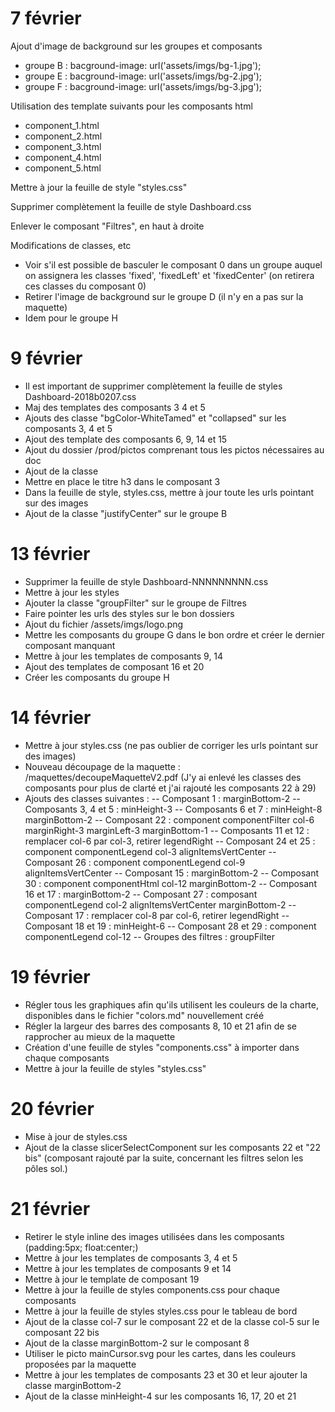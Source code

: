 # 7 février #

Ajout d'image de background sur les groupes et composants
- groupe B : bacground-image: url('assets/imgs/bg-1.jpg');
- groupe E : bacground-image: url('assets/imgs/bg-2.jpg');
- groupe F : bacground-image: url('assets/imgs/bg-3.jpg');

Utilisation des template suivants pour les composants html
- component_1.html
- component_2.html
- component_3.html
- component_4.html
- component_5.html

Mettre à jour la feuille de style "styles.css"

Supprimer complètement la feuille de style Dashboard.css

Enlever le composant "Filtres", en haut à droite

Modifications de classes, etc
- Voir s'il est possible de basculer le composant 0 dans un groupe auquel on assignera les classes 'fixed', 'fixedLeft' et 'fixedCenter' (on retirera ces classes du composant 0)
- Retirer l'image de background sur le groupe D (il n'y en a pas sur la maquette)
- Idem pour le groupe H

# 9 février #

- Il est important de supprimer complètement la feuille de styles Dashboard-2018b0207.css
- Maj des templates des composants 3 4 et 5
- Ajouts des classe "bgColor-WhiteTamed" et "collapsed" sur les composants 3, 4 et 5
- Ajout des template des composants 6, 9, 14 et 15
- Ajout du dossier /prod/pictos comprenant tous les pictos nécessaires au doc
- Ajout de la classe
- Mettre en place le titre h3 dans le composant 3
- Dans la feuille de style, styles.css, mettre à jour toute les urls pointant sur des images
- Ajout de la classe "justifyCenter" sur le groupe B

# 13 février #

- Supprimer la feuille de style Dashboard-NNNNNNNNN.css
- Mettre à jour les styles
- Ajouter la classe "groupFilter" sur le groupe de Filtres
- Faire pointer les urls des styles sur le bon dossiers
- Ajout du fichier /assets/imgs/logo.png
- Mettre les composants du groupe G dans le bon ordre et créer le dernier composant manquant
- Mettre à jour les templates de composants 9, 14
- Ajout des templates de composant 16 et 20
- Créer les composants du groupe H

# 14 février #

- Mettre à jour styles.css (ne pas oublier de corriger les urls pointant sur des images)
- Nouveau découpage de la maquette : /maquettes/decoupeMaquetteV2.pdf (J'y ai enlevé les classes des composants pour plus de clarté et j'ai rajouté les composants 22 à 29)
- Ajouts des classes suivantes :
-- Composant 1 : marginBottom-2
-- Composants 3, 4 et 5 : minHeight-3
-- Composants 6 et 7 : minHeight-8 marginBottom-2
-- Composant 22 : component componentFilter col-6 marginRight-3 marginLeft-3 marginBottom-1
-- Composants 11 et 12 : remplacer col-6 par col-3, retirer legendRight
-- Composant 24 et 25 : component componentLegend col-3 alignItemsVertCenter
-- Composant 26 : component componentLegend col-9 alignItemsVertCenter
-- Composant 15 : marginBottom-2
-- Composant 30 : component componentHtml col-12 marginBottom-2
-- Composant 16 et 17 : marginBottom-2
-- Composant 27 : composant componentLegend col-2 alignItemsVertCenter marginBottom-2
-- Composant 17 : remplacer col-8 par col-6, retirer legendRight
-- Composant 18 et 19 : minHeight-6
-- Composant 28 et 29 : component componentLegend col-12
-- Groupes des filtres : groupFilter

# 19 février #

- Régler tous les graphiques afin qu'ils utilisent les couleurs de la charte, disponibles dans le fichier "colors.md" nouvellement créé
- Régler la largeur des barres des composants 8, 10 et 21 afin de se rapprocher au mieux de la maquette
- Création d'une feuille de styles "components.css" à importer dans chaque composants
- Mettre à jour la feuille de styles "styles.css"


# 20 février #

- Mise à jour de styles.css
- Ajout de la classe slicerSelectComponent sur les composants 22 et "22 bis" (composant rajouté par la suite, concernant les filtres selon les pôles sol.)

# 21 février #

- Retirer le style inline des images utilisées dans les composants (padding:5px; float:center;)
- Mettre à jour les templates de composants 3, 4 et 5
- Mettre à jour les templates de composants 9 et 14
- Mettre à jour le template de composant 19
- Mettre à jour la feuille de styles components.css pour chaque composants
- Mettre à jour la feuille de styles styles.css pour le tableau de bord
- Ajout de la classe col-7 sur le composant 22 et de la classe col-5 sur le composant 22 bis
- Ajout de la classe marginBottom-2 sur le composant 8
- Utiliser le picto mainCursor.svg pour les cartes, dans les couleurs proposées par la maquette
- Mettre à jour les templates de composants 23 et 30 et leur ajouter la classe marginBottom-2
- Ajout de la classe minHeight-4 sur les composants 16, 17, 20 et 21
